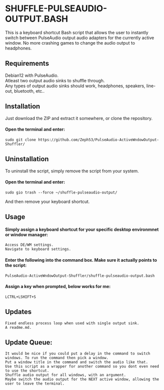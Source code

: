 # SHUFFLE-PULSEAUDIO-OUTPUT.BASH  
This is a keyboard shortcut Bash script that allows the user to instantly switch between PulseAudio output audio adapters for the currently active window. No more crashing games to change the audio output to headphones.  

## Requirements  
Debian12 with PulseAudio.  
Atleast two output audio sinks to shuffle through.  
Any types of output audio sinks should work, headphones, speakers, line-out, bluetooth, etc..  

## Installation  
Just download the ZIP and extract it somewhere, or clone the repository.  
#### Open the terminal and enter:  
    sudo git clone https://github.com/Zeph53/PulseAudio-ActiveWndowOutput-Shuffler/

## Uninstallation  
To uninstall the script, simply remove the script from your system.  
#### Open the terminal and enter:  
    sudo gio trash --force ~/shuffle-pulseaudio-output/
And then remove your keyboard shortcut.  

## Usage  
#### Simply assign a keyboard shortcut for your specific desktop environmnet or window manager:  
    Access DE/WM settings.  
    Navigate to keyboard settings.  
#### Enter the following into the command box. Make sure it actually points to the script:  
    PulseAudio-ActiveWndowOutput-Shuffler/shuffle-pulseaudio-output.bash
#### Assign a key when prompted, below works for me:  
    LCTRL+LSHIFT+S

## Updates  
    Fixed endless process loop when used with single output sink.
    A readme.md.
## Update Queue:  
    It would be nice if you could put a delay in the command to switch windows. To run the command then pick a window.
    Put a window title in the command and switch the audio like that.
    Use this script as a wrapper for another command so you dont even need to use the shortcut.
    Shuffle audio output for all windows, with an argument.
    Maybe switch the audio output for the NEXT active window, allowing the user to leave the terminal.
##  





